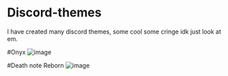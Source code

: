 # Discord-themes



I have created many discord themes, some cool  some cringe idk just look at em.


#Onyx
![image](https://user-images.githubusercontent.com/96373496/193575540-41dd5893-fcdf-4e41-a99d-fd686f25948d.png)



#Death note Reborn
![image](https://user-images.githubusercontent.com/96373496/193575639-963d1535-a5ae-45e4-9d59-b21c2748dc30.png)


